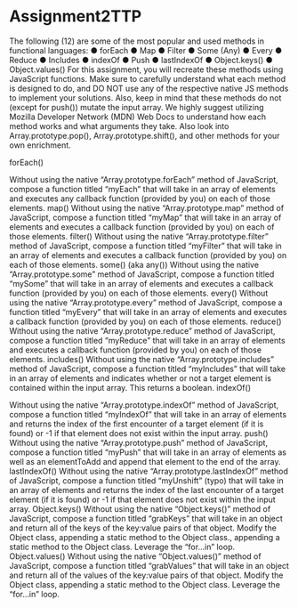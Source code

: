 ﻿# Assignment2TTP
The following (12) are some of the most popular and used methods in functional languages:
● forEach
● Map
● Filter
● Some (Any)
● Every
● Reduce
● Includes
● indexOf
● Push
● lastIndexOf
● Object.keys()
● Object.values()
For this assignment, you will recreate these methods using JavaScript functions. Make sure to
carefully understand what each method is designed to do, and DO NOT use any of the
respective native JS methods to implement your solutions. Also, keep in mind that these
methods do not (except for push()) mutate the input array. We highly suggest utilizing Mozilla
Developer Network (MDN) Web Docs to understand how each method works and what
arguments they take. Also look into Array.prototype.pop(), Array.prototype.shift(), and
other methods for your own enrichment.

forEach()

Without using the native “Array.prototype.forEach” method of JavaScript, compose a function
titled “myEach” that will take in an array of elements and executes any callback function
(provided by you) on each of those elements.
map()
Without using the native “Array.prototype.map” method of JavaScript, compose a function titled
“myMap” that will take in an array of elements and executes a callback function (provided by
you) on each of those elements.
filter()
Without using the native “Array.prototype.filter” method of JavaScript, compose a function titled
“myFilter” that will take in an array of elements and executes a callback function (provided by
you) on each of those elements.
some() (aka any())
Without using the native “Array.prototype.some” method of JavaScript, compose a function titled
“mySome” that will take in an array of elements and executes a callback function (provided by
you) on each of those elements.
every()
Without using the native “Array.prototype.every” method of JavaScript, compose a function titled
“myEvery” that will take in an array of elements and executes a callback function (provided by
you) on each of those elements.
reduce()
Without using the native “Array.prototype.reduce” method of JavaScript, compose a function
titled “myReduce” that will take in an array of elements and executes a callback function
(provided by you) on each of those elements.
includes()
Without using the native “Array.prototype.includes” method of JavaScript, compose a function
titled “myIncludes” that will take in an array of elements and indicates whether or not a target
element is contained within the input array. This returns a boolean.
indexOf()

Without using the native “Array.prototype.indexOf” method of JavaScript, compose a function
titled “myIndexOf” that will take in an array of elements and returns the index of the first
encounter of a target element (if it is found) or -1 if that element does not exist within the input
array.
push()
Without using the native “Array.prototype.push” method of JavaScript, compose a function titled
“myPush” that will take in an array of elements as well as an elementToAdd and append that
element to the end of the array.
lastIndexOf()
Without using the native “Array.prototype.lastIndexOf” method of JavaScript, compose a
function titled “myUnshift” (typo) that will take in an array of elements and returns the index of
the last encounter of a target element (if it is found) or -1 if that element does not exist within the
input array.
Object.keys()
Without using the native “Object.keys()” method of JavaScript, compose a function titled
“grabKeys” that will take in an object and return all of the keys of the key:value pairs of that
object. Modify the Object class, appending a static method to the Object class., appending a
static method to the Object class. Leverage the “for...in” loop.
Object.values()
Without using the native “Object.values()” method of JavaScript, compose a function titled
“grabValues” that will take in an object and return all of the values of the key:value pairs of that
object. Modify the Object class, appending a static method to the Object class. Leverage the
“for...in” loop.
